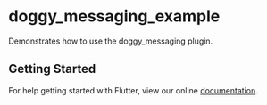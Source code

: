 # doggy_messaging_example

Demonstrates how to use the doggy_messaging plugin.

## Getting Started

For help getting started with Flutter, view our online
[documentation](https://flutter.io/).
